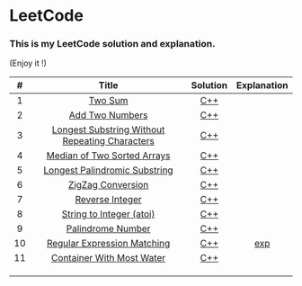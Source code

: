# LeetCode

### This is my LeetCode solution and explanation.

(Enjoy it !)

|  #   |                            Title                             |                           Solution                           |                         Explanation                          |
| :--: | :----------------------------------------------------------: | :----------------------------------------------------------: | :----------------------------------------------------------: |
|  1   |       [Two Sum](https://leetcode.com/problems/two-sum)       | [C++](https://github.com/RogersLj/LeetCode/blob/master/questions/1.Two_Sum/code.cpp) |                                                              |
|  2   | [Add Two Numbers](https://leetcode.com/problems/add-two-numbers) | [C++](https://github.com/RogersLj/LeetCode/blob/master/questions/2.Add_Two_Numbers/code.cpp) |                                                              |
|  3   | [ Longest Substring Without Repeating Characters](https://leetcode.com/problems/longest-substring-without-repeating-characters) | [C++](https://github.com/RogersLj/LeetCode/blob/master/questions/2.Add_Two_Numbers/code.cpp) |                                                              |
|  4   | [ Median of Two Sorted Arrays](https://leetcode.com/problems/median-of-two-sorted-arrays) | [C++](https://github.com/RogersLj/LeetCode/blob/master/questions/4.Median_of_Two_Sorted_Arrays/code.cpp) |                                                              |
|  5   | [ Longest Palindromic Substring](https://leetcode.com/problems/longest-palindromic-substring) | [C++](https://github.com/RogersLj/LeetCode/blob/master/questions/5.Longest_Palindromic_Substring/code.cpp) |                                                              |
|  6   | [ZigZag Conversion](https://leetcode.com/problems/zigzag-conversion) | [C++](https://github.com/RogersLj/LeetCode/blob/master/questions/6.ZigZag_Conversion/code.cpp) |                                                              |
|  7   | [Reverse Integer](https://leetcode.com/problems/reverse-integer) | [C++](https://github.com/RogersLj/LeetCode/blob/master/questions/7.Reverse_Integer/code.cpp) |                                                              |
|  8   | [String to Integer (atoi)](https://leetcode.com/problems/string-to-integer-atoi) | [C++](https://github.com/RogersLj/LeetCode/blob/master/questions/8.String_to_Integer/code.cpp) |                                                              |
|  9   | [Palindrome Number](https://leetcode.com/problems/palindrome-number) | [C++](https://github.com/RogersLj/LeetCode/tree/master/questions/9.Palindrome_Number) |                                                              |
|  10  | [ Regular Expression Matching](https://leetcode.com/problems/regular-expression-matching) | [C++](https://github.com/RogersLj/LeetCode/blob/master/questions/10.Regular_Expression_Matching/code.cpp) | [exp](https://github.com/RogersLj/LeetCode/blob/master/questions/1~20/010.Regular%20Expression%20Matching/exp.md) |
|  11  | [Container With Most Water](https://leetcode.com/problems/container-with-most-water/) |                           [C++]()                            |                                                              |
|      |                                                              |                                                              |                                                              |
|      |                                                              |                                                              |                                                              |
|      |                                                              |                                                              |                                                              |

